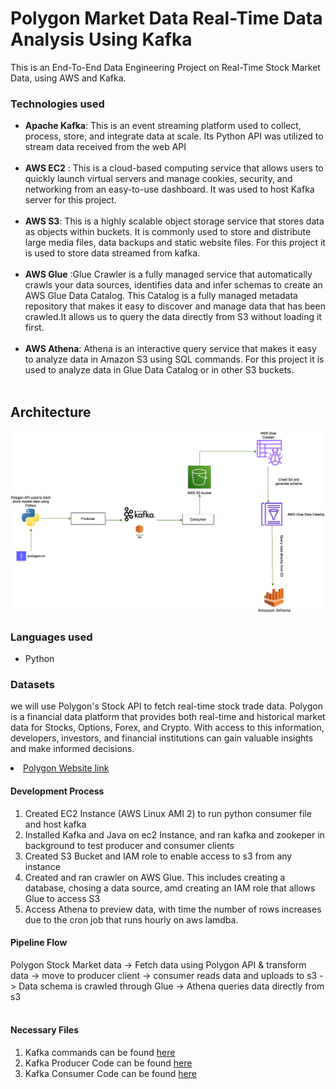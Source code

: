 # Polygon Market Data Real-Time Data Analysis Using Kafka
This is an End-To-End Data Engineering Project on Real-Time Stock Market Data, using AWS and Kafka. 

### Technologies used
- <b>Apache Kafka</b>: This is an event streaming platform used to collect, process, store, and integrate data at scale. Its Python API was utilized to stream data received from the web API<br><br>
- <b>AWS EC2</b> : This is a cloud-based computing service that allows users to quickly launch virtual servers and manage cookies, security, and networking from an easy-to-use dashboard. It was used to host Kafka server for this project. <br><br>
- <b>AWS S3</b>: This is a highly scalable object storage service that stores data as objects within buckets. It is commonly used to store and distribute large media files, data backups and static website files. For this project it is used to store data streamed from kafka. <br><br>
- <b>AWS Glue</b> :Glue Crawler is a fully managed service that automatically crawls your data sources, identifies data and infer schemas to create an AWS Glue Data Catalog. This Catalog is a fully managed metadata repository that makes it easy to discover and manage data that has been crawled.It allows us to query the data directly from S3 without loading it first. <br><br>
- <b>AWS Athena</b>: Athena is an interactive query service that makes it easy to analyze data in Amazon S3 using SQL commands. For this project it is used to analyze data in Glue Data Catalog or in other S3 buckets. <br><br>

## Architecture
<img src="images/architecture_V2.png">

### Languages used
- Python

### Datasets
we will use Polygon's Stock API to fetch real-time stock trade data. Polygon is a financial data platform that provides both real-time and historical market data for Stocks, Options, Forex, and Crypto. With access to this information, developers, investors, and financial institutions can gain valuable insights and make informed decisions. <li><a href='https://docs.aws.amazon.com/athena/latest/ug/getting-started.html](https://polygon.io/blog/polygon-io-with-python-for-stock-market-data/)'>Polygon Website link</a></li>

#### Development Process
1. Created EC2 Instance (AWS Linux AMI 2) to run python consumer file and host kafka <br>
2. Installed Kafka and Java on ec2 Instance, and ran kafka and zookeper in background to test producer and consumer clients<br>
3. Created S3 Bucket and IAM role to enable access to s3 from any instance <br>
4. Created and ran crawler on AWS Glue. This includes creating a database, chosing a data source, amd creating an IAM role that allows Glue to access S3<br>
5. Access Athena to preview data, with time the number of rows increases due to the cron job that runs hourly on aws lamdba.<br>


#### Pipeline Flow
Polygon Stock Market data  -> Fetch data using Polygon API & transform data -> move to producer client -> consumer reads data and uploads to s3 -> Data schema is crawled through Glue -> Athena queries data directly from s3 <br><br>


#### Necessary Files
1. Kafka commands can be found <a href="https://github.com/jmehta12/Polygon_Market_Data_Real_Time_Pipeline_Using_Kafka/blob/main/Command%20Line">here</a>
2. Kafka Producer Code can be found <a href="https://github.com/jmehta12/Polygon_Market_Data_Real_Time_Pipeline_Using_Kafka/blob/main/kafka_producer.ipynb">here</a> 
3. Kafka Consumer Code can be found <a href="https://github.com/jmehta12/Polygon_Market_Data_Real_Time_Pipeline_Using_Kafka/blob/main/kafka_consumer.ipynb">here</a>
